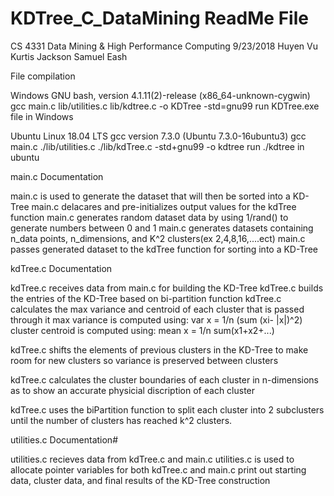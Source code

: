 # KDTree_C_DataMining ReadMe File
 CS 4331 Data Mining & High Performance Computing
 9/23/2018
 Huyen Vu
 Kurtis Jackson
 Samuel Eash



File compilation

Windows
GNU bash, version 4.1.11(2)-release (x86_64-unknown-cygwin)
gcc main.c lib/utilities.c lib/kdtree.c -o KDTree -std=gnu99
run KDTree.exe file in Windows

Ubuntu Linux 18.04 LTS
gcc version 7.3.0 (Ubuntu 7.3.0-16ubuntu3)
gcc main.c ./lib/utilities.c ./lib/kdTree.c -std+gnu99 -o kdtree
run ./kdtree in ubuntu


main.c Documentation

main.c is used to generate the dataset that will then be sorted into a KD-Tree
main.c delacares and pre-initializes output values for the kdTree function
main.c generates random dataset data by using 1/rand() to generate numbers between 0 and 1
main.c generates datasets containing n_data points, n_dimensions, and K^2 clusters(ex 2,4,8,16,....ect)
main.c passes generated dataset to the kdTree function for sorting into a KD-Tree



kdTree.c Documentation

kdTree.c receives data from main.c for building the KD-Tree
kdTree.c builds the entries of the KD-Tree based on bi-partition function
kdTree.c calculates the max variance and centroid of each cluster that is passed through it
max variance is computed using: var x = 1/n (sum (xi- |x|)^2)
cluster centroid is computed using: mean x = 1/n sum(x1+x2+...)

kdTree.c shifts the elements of previous clusters in the KD-Tree to make room for new clusters so 
variance is preserved between clusters

kdTree.c calculates the cluster boundaries of each cluster in n-dimensions as to show an accurate 
physicial discription of each cluster

kdTree.c uses the biPartition function to split each cluster into 2 subclusters until the 
number of clusters has reached k^2 clusters.



utilities.c Documentation#

utilities.c recieves data from kdTree.c and main.c
utilities.c is used to allocate pointer variables for both kdTree.c and main.c
print out starting data, cluster data, and final results of the KD-Tree construction
